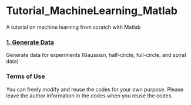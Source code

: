 # Tutorial_MachineLearning_Matlab
A tutorial on machine learning from scratch with Matlab

### [1. Generate Data](https://github.com/terryum/Tutorial_MachineLearning_Matlab/tree/master/1_GenerateData)
Generate data for experiments (Gaussian, half-circle, full-circle, and spiral data) 


### Terms of Use
You can freely modify and reuse the codes for your own purpose. 
Please leave the author information in the codes when you reuse the codes.


